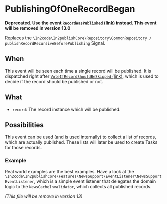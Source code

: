 # PublishingOfOneRecordBegan

**Deprecated. Use the event [`RecordWasPublished` (link)](RecordWasPublished.md) instead. This event will be removed in
version 13.0**

Replaces the `\In2code\In2publishCore\Repository\CommonRepository / publishRecordRecursiveBeforePublishing` Signal.

## When

This event will be seen each time a single record will be published. It is dispatched right after
[`VoteIfRecordShouldBeSkipped` (link)](VoteIfRecordShouldBeSkipped.md), which is used to decide if the record should be
published or not.

## What

* `record`: The record instance which will be published.

## Possibilities

This event can be used (and is used internally) to collect a list of records, which are actually published. These lists
will later be used to create Tasks for those records.

### Example

Real world examples are the best examples. Have a look at the
`\In2code\In2publishCore\Features\NewsSupport\EventListener\NewsSupportEventListener`, which is a simple event listener
that delegates the domain logic to the `NewsCacheInvalidator`, which collects all published records.

_(This file will be remove in version 13)_
